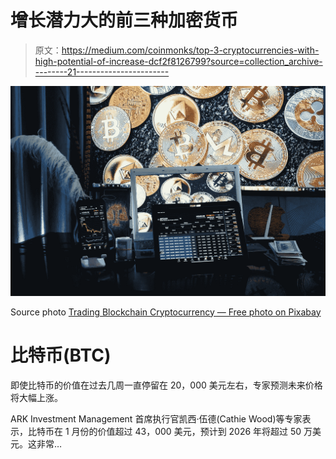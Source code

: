 # 增长潜力大的前三种加密货币

> 原文：<https://medium.com/coinmonks/top-3-cryptocurrencies-with-high-potential-of-increase-dcf2f8126799?source=collection_archive---------21----------------------->

![](img/d3bc578e89486ef174c39b6b1ab244a1.png)

Source photo [Trading Blockchain Cryptocurrency — Free photo on Pixabay](https://pixabay.com/photos/trading-blockchain-cryptocurrency-6531134/)

# 比特币(BTC)

即使比特币的价值在过去几周一直停留在 20，000 美元左右，专家预测未来价格将大幅上涨。

ARK Investment Management 首席执行官凯西·伍德(Cathie Wood)等专家表示，比特币在 1 月份的价值超过 43，000 美元，预计到 2026 年将超过 50 万美元。这非常…